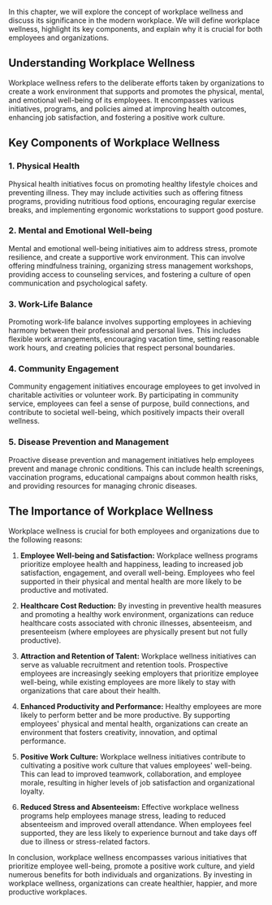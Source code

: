 
In this chapter, we will explore the concept of workplace wellness and discuss its significance in the modern workplace. We will define workplace wellness, highlight its key components, and explain why it is crucial for both employees and organizations.

Understanding Workplace Wellness
--------------------------------

Workplace wellness refers to the deliberate efforts taken by organizations to create a work environment that supports and promotes the physical, mental, and emotional well-being of its employees. It encompasses various initiatives, programs, and policies aimed at improving health outcomes, enhancing job satisfaction, and fostering a positive work culture.

Key Components of Workplace Wellness
------------------------------------

### 1. **Physical Health**

Physical health initiatives focus on promoting healthy lifestyle choices and preventing illness. They may include activities such as offering fitness programs, providing nutritious food options, encouraging regular exercise breaks, and implementing ergonomic workstations to support good posture.

### 2. **Mental and Emotional Well-being**

Mental and emotional well-being initiatives aim to address stress, promote resilience, and create a supportive work environment. This can involve offering mindfulness training, organizing stress management workshops, providing access to counseling services, and fostering a culture of open communication and psychological safety.

### 3. **Work-Life Balance**

Promoting work-life balance involves supporting employees in achieving harmony between their professional and personal lives. This includes flexible work arrangements, encouraging vacation time, setting reasonable work hours, and creating policies that respect personal boundaries.

### 4. **Community Engagement**

Community engagement initiatives encourage employees to get involved in charitable activities or volunteer work. By participating in community service, employees can feel a sense of purpose, build connections, and contribute to societal well-being, which positively impacts their overall wellness.

### 5. **Disease Prevention and Management**

Proactive disease prevention and management initiatives help employees prevent and manage chronic conditions. This can include health screenings, vaccination programs, educational campaigns about common health risks, and providing resources for managing chronic diseases.

The Importance of Workplace Wellness
------------------------------------

Workplace wellness is crucial for both employees and organizations due to the following reasons:

1. **Employee Well-being and Satisfaction:** Workplace wellness programs prioritize employee health and happiness, leading to increased job satisfaction, engagement, and overall well-being. Employees who feel supported in their physical and mental health are more likely to be productive and motivated.

2. **Healthcare Cost Reduction:** By investing in preventive health measures and promoting a healthy work environment, organizations can reduce healthcare costs associated with chronic illnesses, absenteeism, and presenteeism (where employees are physically present but not fully productive).

3. **Attraction and Retention of Talent:** Workplace wellness initiatives can serve as valuable recruitment and retention tools. Prospective employees are increasingly seeking employers that prioritize employee well-being, while existing employees are more likely to stay with organizations that care about their health.

4. **Enhanced Productivity and Performance:** Healthy employees are more likely to perform better and be more productive. By supporting employees' physical and mental health, organizations can create an environment that fosters creativity, innovation, and optimal performance.

5. **Positive Work Culture:** Workplace wellness initiatives contribute to cultivating a positive work culture that values employees' well-being. This can lead to improved teamwork, collaboration, and employee morale, resulting in higher levels of job satisfaction and organizational loyalty.

6. **Reduced Stress and Absenteeism:** Effective workplace wellness programs help employees manage stress, leading to reduced absenteeism and improved overall attendance. When employees feel supported, they are less likely to experience burnout and take days off due to illness or stress-related factors.

In conclusion, workplace wellness encompasses various initiatives that prioritize employee well-being, promote a positive work culture, and yield numerous benefits for both individuals and organizations. By investing in workplace wellness, organizations can create healthier, happier, and more productive workplaces.
